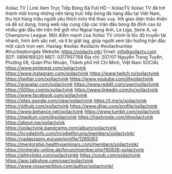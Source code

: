 Xoilac TV | Link Xem Trực Tiếp Bóng Đá Full HD – XoilacTV
Xoilac TV đã trở thành một trong những nền tảng trực tiếp bóng đá hàng đầu tại Việt Nam, thu hút hàng triệu người yêu thích môn thể thao vua. Với giao diện thân thiện và dễ sử dụng, trang web này cung cấp các trận đấu bóng đá đỉnh cao từ nhiều giải đấu lớn trên thế giới như Ngoại hạng Anh, La Liga, Serie A, và Champions League. Một điểm mạnh của Xoilac TV chính là tốc độ truyền tải nhanh, hình ảnh sắc nét, và ít bị giật lag, giúp người xem tận hưởng trận đấu một cách trọn vẹn.
Hastag: #xoilac #xoilactv #xoilactructiep #tructiepbongda
Website: https://xoilactv.ink/ 
Email: info@xoilactv.com
SDT: 0898169320
MST: 0317957768
Địa chỉ: 207/07 Nguyễn Trọng Tuyển, Phường 08, Quận Phú Nhuận, Thành phố Hồ Chí Minh, Việt Nam
SOCIAL 
https://www.pinterest.com/xoilactvink
https://www.instagram.com/xoilactvink
https://www.twitch.tv/xoilactvink
https://twitter.com/xoilactvink
https://www.youtube.com/@xoilactvink
https://gravatar.com/xoilactvink
https://www.reddit.com/user/xoilactvink
https://500px.com/p/xoilactvink
https://www.linkedin.com/in/xoilactvink
https://www.facebook.com/xoilactvink
https://sites.google.com/view/xoilactvink
https://t.me/s/xoilactvink
https://github.com/xoilactvink
https://www.diigo.com/profile/xoilactvink
https://www.behance.net/xoilactvink
https://www.tumblr.com/xoilactvink
https://medium.com/@xoilactvink
https://hashnode.com/@xoilactvink
https://about.me/xoilactvink
https://xoilactvink.bandcamp.com/album/xoilactvink
https://hcgdietinfo.com/hcgdietforums/members/xoilactvink/
https://vadaszapro.eu/user/profile/1285083
https://mentorship.healthyseminars.com/members/xoilactvink/
https://nintendo-online.de/forum/member.php?60838-xoilactvink
https://allmylinks.com/xoilactvinkk
https://coub.com/xoilactvink
https://app.talkshoe.com/user/xoilactvink
https://www.rossoneriblog.com/author/xoilactvink/